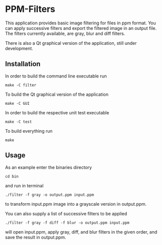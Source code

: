 # PPM-Filters
This application provides basic image filtering for files in ppm format. You can apply successive filters and export the filtered image in an output file. The filters currently available, are gray, blur and diff filters. 

There is also a Qt graphical version of the application, still under development.

Installation
-

In order to build the command line executable run

`make -C filter`

To build the Qt graphical version of the application

`make -C GUI`

In order to build the respective unit test executable

`make -C test`

To build everything run

`make`

Usage
-

As an example enter the binaries directory

`cd bin`

and run in terminal

`./filter -f gray -o output.ppm input.ppm`

to transform input.ppm image into a grayscale version in output.ppm.

You can also supply a list of successive filters to be applied

`./filter -f gray -f diff -f blur -o output.ppm input.ppm`

will open input.ppm, apply gray, diff, and blur filters in the given order, and save the result in output.ppm.